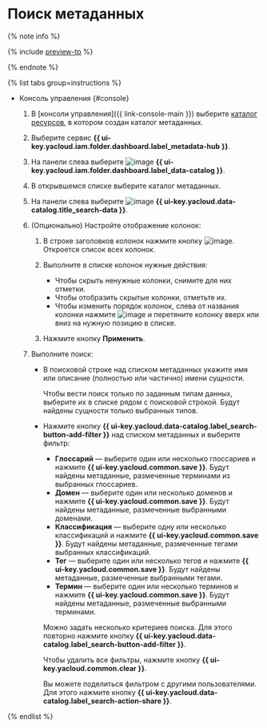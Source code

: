 # Поиск метаданных

{% note info %}

{% include [preview-tp](../../../_includes/preview-tp.md) %}

{% endnote %}

{% list tabs group=instructions %}

- Консоль управления {#console}

  1. В [консоли управления]({{ link-console-main }}) выберите [каталог ресурсов](../../../resource-manager/concepts/resources-hierarchy.md#folder), в котором создан каталог метаданных.
  1. Выберите сервис **{{ ui-key.yacloud.iam.folder.dashboard.label_metadata-hub }}**.
  1. Hа панели слева выберите ![image](../../../_assets/console-icons/folder-magnifier.svg) **{{ ui-key.yacloud.iam.folder.dashboard.label_data-catalog }}**.
  1. В открывшемся списке выберите каталог метаданных.
  1. На панели слева выберите ![image](../../../_assets/console-icons/database-magnifier.svg) **{{ ui-key.yacloud.data-catalog.title_search-data }}**.

  1. (Опционально) Настройте отображение колонок:
  
     1. В строке заголовков колонок нажмите кнопку ![image](../../../_assets/console-icons/gear.svg). Откроется список всех колонок.
     1. Выполните в списке колонок нужные действия:
  
        * Чтобы скрыть ненужные колонки, снимите для них отметки.
        * Чтобы отобразить скрытые колонки, отметьте их.
        * Чтобы изменить порядок колонок, слева от названия колонки нажмите ![image](../../../_assets/console-icons/grip.svg) и перетяните колонку вверх или вниз на нужную позицию в списке.
  
     1. Нажмите кнопку **Применить**.

  1. Выполните поиск:

      * В поисковой строке над списком метаданных укажите имя или описание (полностью или частично) имени сущности.

        Чтобы вести поиск только по заданным типам данных, выберите их в списке рядом с поисковой строкой. Будут найдены сущности только выбранных типов.

      * Нажмите кнопку **{{ ui-key.yacloud.data-catalog.label_search-button-add-filter }}** над списком метаданных и выберите фильтр:
         * **Глоссарий** — выберите один или несколько глоссариев и нажмите **{{ ui-key.yacloud.common.save }}**. Будут найдены метаданные, размеченные терминами из выбранных глоссариев.
         * **Домен** — выберите один или несколько доменов и нажмите **{{ ui-key.yacloud.common.save }}**. Будут найдены метаданные, размеченные выбранными доменами.
         * **Классификация** — выберите одну или несколько классификаций и нажмите **{{ ui-key.yacloud.common.save }}**. Будут найдены метаданные, размеченные тегами выбранных классификаций.
         * **Тег** — выберите один или несколько тегов и нажмите **{{ ui-key.yacloud.common.save }}**. Будут найдены метаданные, размеченные выбранными тегами.
         * **Термин** — выберите один или несколько терминов и нажмите **{{ ui-key.yacloud.common.save }}**. Будут найдены метаданные, размеченные выбранными терминами.

         Можно задать несколько критериев поиска. Для этого повторно нажмите кнопку **{{ ui-key.yacloud.data-catalog.label_search-button-add-filter }}**.

         Чтобы удалить все фильтры, нажмите кнопку **{{ ui-key.yacloud.common.clear }}**.

         Вы можете поделиться фильтром с другими пользователями. Для этого нажмите кнопку **{{ ui-key.yacloud.data-catalog.label_search-action-share }}**.

{% endlist %}
